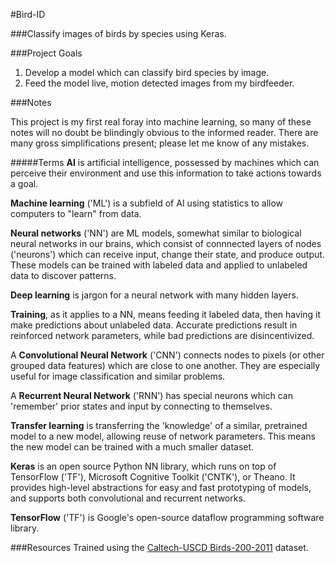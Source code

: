 #Bird-ID

###Classify images of birds by species using Keras.

###Project Goals

1. Develop a model which can classify bird species by image.
2. Feed the model live, motion detected images from my birdfeeder.

###Notes

This project is my first real foray into machine learning, so many of these notes will no doubt be blindingly obvious to the informed reader. There are many gross simplifications present; please let me know of any mistakes.

#####Terms
**AI** is artificial intelligence, possessed by machines which can perceive their environment and use this information to take actions towards a goal.

**Machine learning** ('ML') is a subfield of AI using statistics to allow computers to "learn" from data.

**Neural networks** ('NN') are ML models, somewhat similar to biological neural networks in our brains, which consist of connnected layers of nodes ('neurons') which can receive input, change their state, and produce output. These models can be trained with labeled data and applied to unlabeled data to discover patterns.

**Deep learning** is jargon for a neural network with many hidden layers.

**Training**, as it applies to a NN, means feeding it labeled data, then having it make predictions about unlabeled data. Accurate predictions result in reinforced network parameters, while bad predictions are disincentivized.

A **Convolutional Neural Network** ('CNN') connects nodes to pixels (or other grouped data features) which are close to one another. They are especially useful for image classification and similar problems.

A **Recurrent Neural Network** ('RNN') has special neurons which can 'remember' prior states and input by connecting to themselves.

**Transfer learning** is transferring the 'knowledge' of a similar, pretrained model to a new model, allowing reuse of network parameters. This means the new model can be trained with a much smaller dataset.

**Keras** is an open source Python NN library, which runs on top of TensorFlow ('TF'), Microsoft Cognitive Toolkit ('CNTK'), or Theano. It provides high-level abstractions for easy and fast prototyping of models, and supports both convolutional and recurrent networks.

**TensorFlow** ('TF') is Google's open-source dataflow programming software library.

###Resources
Trained using the [Caltech-USCD Birds-200-2011](http://www.vision.caltech.edu/visipedia/CUB-200-2011.html)  dataset.